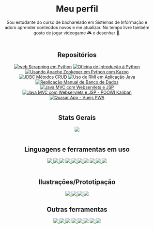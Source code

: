 <div align=center>
  
# Meu perfil
Sou estudante do curso de bacharelado em Sistemas de Informação e adoro aprender conteúdos novos e me atualizar. No tempo livre também gosto de jogar videogame 🎮 e
desenhar 🎨.
<br />
<br />
## Repositórios
  
[![web Scrapping em Python](https://github-readme-stats.vercel.app/api/pin/?username=rarants&repo=web-scraping-em-python-pet-redacao&theme=radical&hide_border=tru)](https://github.com/rarants/web-scraping-em-python-pet-redacao)
[![Oficina de Introdução à Python](https://github-readme-stats.vercel.app/api/pin/?username=rarants&repo=oficina-python-pet-si-ufsm&theme=radical&hide_border=tru)](https://github.com/rarants/oficina-python-pet-si-ufsm)
[![Usando Apache Zookeper em Python com Kazoo](https://github-readme-stats.vercel.app/api/pin/?username=rarants&repo=zookeeper-in-python-with-kazoo&theme=radical&hide_border=tru)](https://github.com/rarants/zookeeper-in-python-with-kazoo)
[![JDBC Métodos CRUD](https://github-readme-stats.vercel.app/api/pin/?username=rarants&repo=conexao-mysql-java-metodos-crud&theme=radical&hide_border=tru)](https://github.com/rarants/conexao-mysql-java-metodos-crud)
[![Uso de RMI em Aplicação Java](https://github-readme-stats.vercel.app/api/pin/?username=rarants&repo=rmi-library&theme=radical&hide_border=tru)](https://github.com/rarants/rmi-library)
[![Replicação Manual de Banco de Dados](https://github-readme-stats.vercel.app/api/pin/?username=rarants&repo=library-system-replication&theme=radical&hide_border=tru)](https://github.com/rarants/library-system-replication)
[![Java MVC com Webservlets e JSP](https://github-readme-stats.vercel.app/api/pin/?username=rarants&repo=java-mvc-with-webservlets-and-jsp&theme=radical&hide_border=tru)](https://github.com/rarants/java-mvc-with-webservlets-and-jsp)
[![Java MVC com Webservlets e JSP - POOWI Kanban](https://github-readme-stats.vercel.app/api/pin/?username=rarants&repo=poowi-promanager&theme=radical&hide_border=tru)](https://github.com/rarants/poowi-promanager)
[![Quasar App - Vuejs PWA](https://github-readme-stats.vercel.app/api/pin/?username=rarants&repo=compmvl_pwa&theme=radical&hide_border=tru)](https://github.com/rarants/compmvl_pwa)
<br />
<br />

## Stats Gerais
  <!--
  <a href="https://github.com/anuraghazra/github-readme-stats">
    <img align="center" src="https://github-readme-stats.vercel.app/api?username=rarants&show_icons=true&locale=pt-br&border_radius=10px&hide_border=true&theme=radical&count_private=true&show_owner" />
  </a>
  <br />
  <br />-->
  <a href="https://github.com/anuraghazra/convoychat">
    <img align="center" src="https://github-readme-streak-stats.herokuapp.com/?user=rarants&locale=pt-br&hide_border=true&theme=radical&border_radius=10px&show_owner=true" />
  </a>
<br />
<br />
  
## Linguagens e ferramentas em uso
<a href="https://vuejs.org/" />
  <img src="https://img.shields.io/badge/Vue.js-35495E?style=for-the-badge&logo=vuedotjs&logoColor=4FC08D" />
</a>
<a href="https://yarnpkg.com/" />
  <img src="https://img.shields.io/badge/Yarn-2C8EBB?style=for-the-badge&logo=yarn&logoColor=white" />
</a>
  <img src="https://img.shields.io/badge/CSS3-1572B6?style=for-the-badge&logo=css3&logoColor=white" />
<a href="https://www.python.org/" />
  <img src="https://img.shields.io/badge/Python-3776AB?style=for-the-badge&logo=python&logoColor=white" />
</a>
<a href="https://insomnia.rest/">
  <img src="https://img.shields.io/badge/Insomnia-5849be?style=for-the-badge&logo=Insomnia&logoColor=white" />
</a>
<a href="https://getbootstrap.com.br/" />
  <img src="https://img.shields.io/badge/Bootstrap-563D7C?style=for-the-badge&logo=bootstrap&logoColor=white" />
</a>
  <img src="https://img.shields.io/badge/HTML5-E34F26?style=for-the-badge&logo=html5&logoColor=white" />
<a href="https://www.npmjs.com/" />
  <img src="https://img.shields.io/badge/npm-CB3837?style=for-the-badge&logo=npm&logoColor=white" />
</a>
<a href="https://www.javascript.com/" />
  <img src="https://img.shields.io/badge/JavaScript-323330?style=for-the-badge&logo=javascript&logoColor=F7DF1E" />
</a>
<a href="https://www.mysql.com/" />
  <img src="https://img.shields.io/badge/MySQL-00000F?style=for-the-badge&logo=mysql&logoColor=white" />
</a>
<br />
<br />

## Ilustrações/Prototipação
<a href="https://krita.org/en/" />
  <img src="https://img.shields.io/badge/Krita-203759?style=for-the-badge&logo=krita&logoColor=EEF37B" />
</a>
<a href="https://www.canva.com/" />
  <img src="https://img.shields.io/badge/Canva-%2300C4CC.svg?&style=for-the-badge&logo=Canva&logoColor=white" />
</a>
<a href="https://www.figma.com/" />
  <img src="https://img.shields.io/badge/Figma-F24E1E?style=for-the-badge&logo=figma&logoColor=white" />
</a>
<a href="https://inkscape.org/pt-br/" />
  <img src="https://img.shields.io/badge/Inkscape-000000?style=for-the-badge&logo=Inkscape&logoColor=white" />
</a>

## Outras ferramentas
<a href="https://chakra-ui.com/" />
  <img src="https://img.shields.io/badge/Chakra--UI-319795?style=for-the-badge&logo=chakra-ui&logoColor=white" />
</a>
<a href="https://www.typescriptlang.org/" />
  <img src="https://img.shields.io/badge/TypeScript-007ACC?style=for-the-badge&logo=typescript&logoColor=white" />
</a>
  <img src="https://img.shields.io/badge/C-00599C?style=for-the-badge&logo=c&logoColor=white" />
<a href="https://pandas.pydata.org/" />
  <img src="https://img.shields.io/badge/Pandas-2C2D72?style=for-the-badge&logo=pandas&logoColor=white" />
</a>
<a href="https://sass-lang.com/" />
  <img src="https://img.shields.io/badge/Sass-CC6699?style=for-the-badge&logo=sass&logoColor=white" />
</a>
  <img src="https://img.shields.io/badge/C%23-239120?style=for-the-badge&logo=c-sharp&logoColor=white" />
<a href="https://www.java.com/pt-BR/" />
  <img src="https://img.shields.io/badge/Java-ED8B00?style=for-the-badge&logo=java&logoColor=white" />
</a>
<a href="https://pt-br.reactjs.org/" />
  <img src="https://img.shields.io/badge/React-20232A?style=for-the-badge&logo=react&logoColor=61DAFB" />
</a>
<br />
<br />

<!--
## IDEs/Editores
<a href="https://www.eclipse.org/" />
  <img src="https://img.shields.io/badge/Eclipse-2C2255?style=for-the-badge&logo=eclipse&logoColor=white" />
</a>
<a href="https://code.visualstudio.com/" />
  <img src="https://img.shields.io/badge/Visual_Studio_Code-0078D4?style=for-the-badge&logo=visual%20studio%20code&logoColor=white" />
</a>
<a href="https://www.jetbrains.com/pt-br/idea/" />
  <img src="https://img.shields.io/badge/IntelliJIDEA-000000.svg?style=for-the-badge&logo=intellij-idea&logoColor=white" />
</a>
## Outras plataformas e ferramentas
<a href="https://eslint.org/" />
  <img src="https://img.shields.io/badge/eslint-3A33D1?style=for-the-badge&logo=eslint&logoColor=white" />
</a>
<a href="https://trello.com/" />
  <img src="https://img.shields.io/badge/Trello-0052CC?style=for-the-badge&logo=trello&logoColor=white" />
</a>
<a href="https://www.atlassian.com/br/software/jira" />
  <img src="https://img.shields.io/badge/Jira-0052CC?style=for-the-badge&logo=Jira&logoColor=white" />
</a>
<a href="https://www.microsoft.com/pt-br/windows/" />
  <img src="https://img.shields.io/badge/Windows-0078D6?style=for-the-badge&logo=windows&logoColor=white" />
</a>
<a href="https://prettier.io/" />
  <img src="https://img.shields.io/badge/prettier-1A2C34?style=for-the-badge&logo=prettier&logoColor=F7BA3E" />
</a>
<a href="https://swagger.io/" />
  <img src="https://img.shields.io/badge/Swagger-85EA2D?style=for-the-badge&logo=Swagger&logoColor=white" />
</a>
<a href="https://pt.overleaf.com/" />
  <img src="https://img.shields.io/badge/Overleaf-47A141?style=for-the-badge&logo=Overleaf&logoColor=white" />
</a>
<a href="https://git-scm.com/" />
  <img src="https://img.shields.io/badge/Git-F05032?style=for-the-badge&logo=git&logoColor=white" />
<a href="https://www.postman.com/" />
  <img src="https://img.shields.io/badge/Postman-FF6C37?style=for-the-badge&logo=Postman&logoColor=white" />
</a>

<a href="https://socket.io/" />
  <img src="https://img.shields.io/badge/Socket.io-010101?&style=for-the-badge&logo=Socket.io&logoColor=white" />
</a>
</div>
-->
